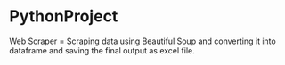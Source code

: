 # PythonProject

Web Scraper = Scraping data using Beautiful Soup and converting it into dataframe and saving the final output as excel file.
